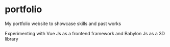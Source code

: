 # portfolio
My portfolio website to showcase skills and past works

Experimenting with Vue Js as a frontend framework and Babylon Js as a 3D library
